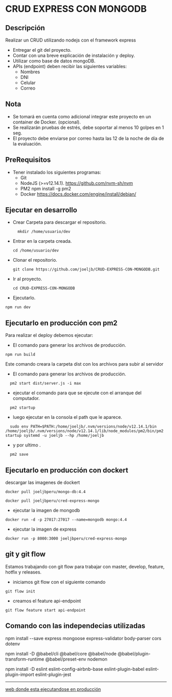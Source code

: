 CRUD EXPRESS CON MONGODB
====================

Descripción
-----------

  Realizar un CRUD utilizando nodejs con el framework express

* Entregar el git del proyecto.
* Contar con una breve explicación de instalación y deploy.
* Utilizar como base de datos mongoDB.
* APIs (endpoint) deben recibir las siguientes variables:
  * Nombres
  * DNI
  * Celular
  * Correo

Nota
-----------

* Se tomará en cuenta como adicional integrar este proyecto en un container de Docker. (opcional).
* Se realizarán pruebas de estrés, debe soportar al menos 10 golpes en 1 seg.
* El proyecto debe enviarse por correo hasta las 12 de la noche de día de la evaluación.

PreRequisitos
-------------

* Tener instalado los siguientes programas:
  * Git
  * NodeJS (>=v12.14.1).  https://github.com/nvm-sh/nvm
  * PM2   npm install -g pm2
  * Docker   https://docs.docker.com/engine/install/debian/

Ejecutar en desarrollo
-------------

* Crear Carpeta para descargar el repositorio.
  ```
    mkdir /home/usuario/dev
  ```

* Entrar en la carpeta creada.

  ```
  cd /home/usuario/dev
  ```

* Clonar el repositorio.

  ```
  git clone https://github.com/joeljb/CRUD-EXPRESS-CON-MONGODB.git
  ```

* Ir al proyecto.

  ```
  cd CRUD-EXPRESS-CON-MONGODB
  ```

* Ejecutarlo.

```
npm run dev
```

Ejecutarlo en producción con pm2
-------------

Para realizar el deploy debemos ejecutar:
* El comando para generar los archivos de producción.

```
npm run build
```
  Este comando creara la carpeta dist con los archivos para subir al servidor

  * El comando para generar los archivos de producción.

```
  pm2 start dist/server.js -i max
```
  * ejecutar el comando para que se ejecute con el arranque del computador.

```
  pm2 startup
```

  * luego ejecutar en la consola el path que le aparece.

```
  sudo env PATH=$PATH:/home/joeljb/.nvm/versions/node/v12.14.1/bin /home/joeljb/.nvm/versions/node/v12.14.1/lib/node_modules/pm2/bin/pm2 startup systemd -u joeljb --hp /home/joeljb
```

 * y por ultimo .

```
  pm2 save
```

Ejecutarlo en producción con dockert
-------------

descargar las imagenes de dockert

```
docker pull joeljbperu/mongo-db:4.4
```

```
docker pull joeljbperu/cred-express-mongo
```

* ejecutar la imagen de mongodb

```
docker run -d -p 27017:27017 --name=mongodb mongo:4.4
```

* ejecutar la imagen de express

```
docker run -p 8000:3000 joeljbperu/cred-express-mongo
```


git y git flow
-------------
Estamos trabajando con git flow para trabajar con master, develop, feature, hotfix y releases.

* iniciamos git flow con el siguiente comando

```
git flow init
```

* creamos el feature api-endpoint

```
git flow feature start api-endpoint
```



Comando con las independecias utilizadas
-------------

npm install --save express mongoose express-validator body-parser cors dotenv

npm install -D @babel/cli @babel/core @babel/node @babel/plugin-transform-runtime @babel/preset-env nodemon

npm install -D eslint eslint-config-airbnb-base eslint-plugin-babel eslint-plugin-import eslint-plugin-jest



-------------
[web donde esta ejecutandose en producción](http://tdtiperu.com:8000/api/endpoints)



